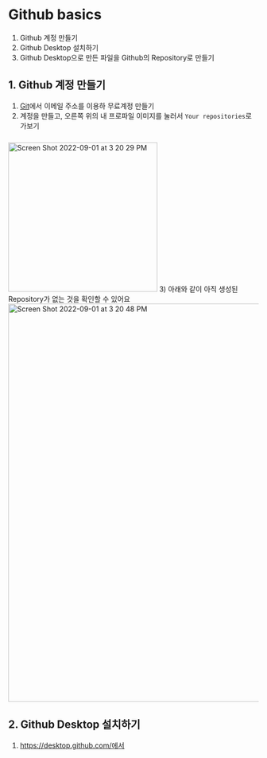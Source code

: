 # Github basics

1. Github 계정 만들기
2. Github Desktop 설치하기 
3. Github Desktop으로 만든 파일을 Github의 Repository로 만들기 

## 1. Github 계정 만들기
1) [Git](https://github.com/)에서 이메일 주소를 이용하 무료계정 만들기
2) 계정을 만들고, 오른쪽 위의 내 프로파일 이미지를 눌러서 `Your repositories`로 가보기 
<img width="300" alt="Screen Shot 2022-09-01 at 3 20 29 PM" src="https://user-images.githubusercontent.com/2341775/187848151-0facce06-0ae0-4973-95e7-bdecd7051103.png" style="margin-top: 10px">
3) 아래와 같이 아직 생성된 Repository가 없는 것을 확인할 수 있어요 
<img width="800" alt="Screen Shot 2022-09-01 at 3 20 48 PM" src="https://user-images.githubusercontent.com/2341775/187849086-4cb44746-28ae-446b-9e80-26a4deac2849.png">


## 2. Github Desktop 설치하기
1) https://desktop.github.com/에서 
